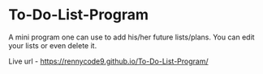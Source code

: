 # To-Do-List-Program
A mini program one can use to add his/her future lists/plans. You can edit your lists or even delete it. 


Live url - https://rennycode9.github.io/To-Do-List-Program/
